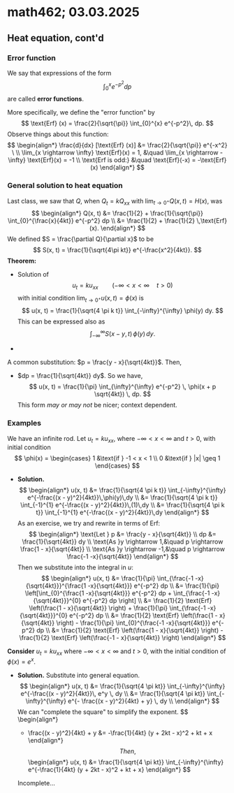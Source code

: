 # math462; 03.03.2025

## Heat equation, cont'd

### Error function

We say that expressions of the form
$$
\int_{0}^{x} e^{-p^2} dp
$$
are called **error functions**.

More specifically, we define the "error function" by
$$
\text{Erf} (x) = \frac{2}{\sqrt{\pi}} \int_{0}^{x} e^{-p^2}\, dp.
$$
Observe things about this function:
$$
\begin{align*}
	\frac{d}{dx} [\text{Erf} (x)] 
		&= \frac{2}{\sqrt{\pi}} e^{-x^2} \ \\
	\lim_{x \rightarrow \infty} \text{Erf}(x) = 1, 
		&\quad \lim_{x \rightarrow -\infty} \text{Erf}(x) = -1 \\
    \text{Erf is odd:} &\quad \text{Erf}(-x) = -\text{Erf}(x)
\end{align*}
$$

### General solution to heat equation

Last class, we saw that $Q$, when $Q_t = k Q_{xx}$ with $\lim_{t \rightarrow 0^{+}} Q(x, t) = H(x)$, was
$$
\begin{align*}
	Q(x, t) 
		&= \frac{1}{2} + \frac{1}{\sqrt{\pi}} \int_{0}^{\frac{x}{4kt}} e^{-p^2} dp \\
    	&= \frac{1}{2} + \frac{1}{2} \,\text{Erf}(x).
\end{align*}
$$
We defined $S = \frac{\partial Q}{\partial x}$ to be
$$
S(x, t) = \frac{1}{\sqrt{4\pi kt}} e^{-\frac{x^2}{4kt}}.
$$
**Theorem:** 

- Solution of
  $$
  u_t = k u_{xx} \qquad (-\infty < x < \infty \quad t > 0)
  $$
  with initial condition $\lim_{t \rightarrow 0^{+}} u(x, t) = \phi(x)$ is
  $$
  u(x, t) = \frac{1}{\sqrt{4 \pi k t}} \int_{-\infty}^{\infty} \phi(y) dy.
  $$
  This can be expressed also as
  $$
  \int_{-\infty}^{\infty} S(x - y, t) \, \phi (y) \, dy.
  $$

- 

A common substitution: $p = \frac{y - x}{\sqrt{4kt}}$. Then,

- $dp = \frac{1}{\sqrt{4kt}} dy$. So we have,
  $$
  u(x, t) = \frac{1}{\pi} \int_{\infty}^{\infty} e^{-p^2} \, \phi(x + p \sqrt{4kt}) \, dp.
  $$
  This form *may or may not* be nicer; context dependent.

### Examples

We have an infinite rod. Let $u_t = k u_{xx}$, where $-\infty < x < \infty$ and $t > 0$, with initial condition
$$
\phi(x) = \begin{cases}
	1 &\text{if } -1 < x < 1 \\
	0 &\text{if } |x| \geq 1
\end{cases}
$$

- **Solution.**
  $$
  \begin{align*}
  	u(x, t) 
  		&= \frac{1}{\sqrt{4 \pi k t}} \int_{-\infty}^{\infty} e^{-\frac{(x - y)^2}{4kt}}\,\phi(y)\,dy \\
  		&= \frac{1}{\sqrt{4 \pi k t}} \int_{-1}^{1} e^{-\frac{(x - y)^2}{4kt}}\,(1)\,dy \\
  		&= \frac{1}{\sqrt{4 \pi k t}} \int_{-1}^{1} e^{-\frac{(x - y)^2}{4kt}}\,dy
  \end{align*}
  $$
  As an exercise, we try and rewrite in terms of $\text{Erf}$:
  $$
  \begin{align*}
  	\text{Let } p &= \frac{y - x}{\sqrt{4kt}} \\
  	dp &= \frac{1}{\sqrt{4kt}} dy \\
  	\text{As }y \rightarrow 1,&\quad p \rightarrow \frac{1 - x}{\sqrt{4kt}} \\
  	\text{As }y \rightarrow -1,&\quad p \rightarrow \frac{-1 -x}{\sqrt{4kt}}
  \end{align*}
  $$
  Then we substitute into the integral in $u$:
  $$
  \begin{align*}
  	u(x, t) 
  		&= \frac{1}{\pi} \int_{\frac{-1 -x}{\sqrt{4kt}}}^{\frac{1 -x}{\sqrt{4kt}}} e^{-p^2} dp \\
  		&= \frac{1}{\pi} \left[\int_{0}^{\frac{1 -x}{\sqrt{4kt}}} e^{-p^2} dp  
  			+ \int_{\frac{-1 -x}{\sqrt{4kt}}}^{0} e^{-p^2} dp \right] \\
          &= \frac{1}{2} \text{Erf} \left(\frac{1 - x}{\sqrt{4kt}} \right) 
          	+ \frac{1}{\pi} \int_{\frac{-1 -x}{\sqrt{4kt}}}^{0} e^{-p^2} dp \\
          &= \frac{1}{2} \text{Erf} \left(\frac{1 - x}{\sqrt{4kt}} \right) 
          	- \frac{1}{\pi} \int_{0}^{\frac{-1 -x}{\sqrt{4kt}}} e^{-p^2} dp \\
          &= \frac{1}{2} \text{Erf} \left(\frac{1 - x}{\sqrt{4kt}} \right)  - \frac{1}{2} \text{Erf} \left(\frac{-1 - x}{\sqrt{4kt}} \right) 
  \end{align*}
  $$

**Consider** $u_t = k u_{xx}$ where $-\infty < x < \infty$ and $t > 0$, with the initial condition of $\phi(x) = e^x$.

- **Solution.** Substitute into general equation.
  $$
  \begin{align*}
  	u(x, t) 
  		&= \frac{1}{\sqrt{4 \pi kt}} \int_{-\infty}^{\infty} e^{-\frac{(x - y)^2}{4kt}}\, e^y \, dy \\
  		&= \frac{1}{\sqrt{4 \pi kt}} \int_{-\infty}^{\infty}  e^{- \frac{(x - y)^2}{4kt} + y} \, dy \\
  \end{align*}
  $$
  We can "complete the square" to simplify the exponent.
  $$
  \begin{align*}
  	- \frac{(x - y)^2}{4kt} + y
  		&= -\frac{1}{4kt} (y + 2kt - x)^2 + kt + x
  \end{align*}
  $$
  Then,
  $$
  \begin{align*}
  	u(x, t) &= \frac{1}{\sqrt{4 \pi kt}} \int_{-\infty}^{\infty} e^{-\frac{1}{4kt} (y + 2kt - x)^2 + kt + x}
  \end{align*}
  $$
  
  Incomplete...

